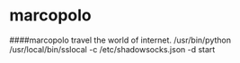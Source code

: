 # marcopolo
####marcopolo travel the world of internet.
/usr/bin/python /usr/local/bin/sslocal -c /etc/shadowsocks.json -d start
